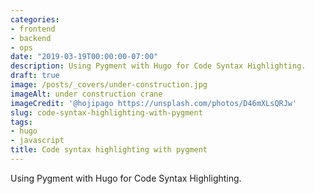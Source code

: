 ```yaml
---
categories:
- frontend
- backend
- ops
date: "2019-03-19T00:00:00-07:00"
description: Using Pygment with Hugo for Code Syntax Highlighting.
draft: true
image: /posts/_covers/under-construction.jpg
imageAlt: under construction crane
imageCredit: '@hojipago https://unsplash.com/photos/D46mXLsQRJw'
slug: code-syntax-highlighting-with-pygment
tags:
- hugo
- javascript
title: Code syntax highlighting with pygment
---
```

 

Using Pygment with Hugo for Code Syntax Highlighting.
